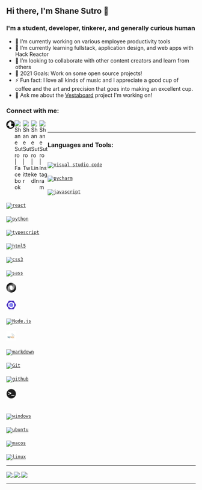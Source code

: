 ## Hi there, I'm Shane Sutro 👋

### I'm a student, developer, tinkerer, and generally curious human

- 🔭 I’m currently working on various employee productivity tools
- 🌱 I’m currently learning fullstack, application design, and web apps with Hack Reactor
- 👯 I’m looking to collaborate with other content creators and learn from others
- 🥅 2021 Goals: Work on some open source projects!
- ⚡ Fun fact: I love all kinds of music and I appreciate a good cup of coffee and the art and precision that goes into making an excellent cup.
- 💬 Ask me about the [Vestaboard](https://github.com/SonicRift/Vestaboard) project I'm working on!

### Connect with me:

[<img align="left" alt="SonicRift" width="22px" src="https://raw.githubusercontent.com/iconic/open-iconic/master/svg/globe.svg" />][website]
[<img align="left" alt="Shane Sutro | Facebook" width="22px" src="https://cdn.jsdelivr.net/npm/simple-icons@3.4.0/icons/facebook.svg" />][facebook]
[<img align="left" alt="Shane Sutro | Twitter" width="22px" src="https://cdn.jsdelivr.net/npm/simple-icons@v3/icons/twitter.svg" />][twitter]
[<img align="left" alt="Shane Sutro | LinkedIn" width="22px" src="https://cdn.jsdelivr.net/npm/simple-icons@v3/icons/linkedin.svg" />][linkedin]
[<img align="left" alt="Shane Sutro | Instagram" width="22px" src="https://cdn.jsdelivr.net/npm/simple-icons@v3/icons/instagram.svg" />][instagram]

<br />

---

### Languages and Tools:

[<code>
<img alt="visual studio code" width="26px" src="https://img.icons8.com/fluent/240/000000/visual-studio-code-2019.png" />
</code>](https://code.visualstudio.com/)
[<code>
<img alt="pycharm" width="26px" src="https://img.icons8.com/color/240/000000/pycharm.png" />
</code>](https://www.jetbrains.com/pycharm/)
[<code>
<img alt="javascript" width="26px" src="https://img.icons8.com/color/240/000000/javascript.png" />
</code>](https://developer.mozilla.org/en-US/docs/Web/JavaScript)
[<code>
<img alt="react" width="26px" src="https://img.icons8.com/color/240/000000/react-native.png" />
</code>](https://reactjs.org/)
[<code>
<img alt="python" width="26px" src="https://img.icons8.com/color/240/000000/python.png">
</code>](https://www.python.org/)
[<code>
<img alt="typescript" width="26px" src="https://img.icons8.com/color/240/000000/typescript.png">
</code>](https://www.typescriptlang.org/)
[<code>
<img alt="html5" width="26px" src="https://img.icons8.com/color/240/000000/html-5.png">
</code>](https://developer.mozilla.org/en-US/docs/Web/HTML)
[<code>
<img alt="css3" width="26px" src="https://img.icons8.com/color/240/000000/css3.png">
</code>](https://developer.mozilla.org/en-US/docs/Web/CSS)
[<code>
<img alt="sass" width="26px" src="https://img.icons8.com/color/240/000000/sass.png">
</code>](https://sass-lang.com/)
[<code>
<img alt="json" width="26px" src="https://raw.githubusercontent.com/github/explore/80688e429a7d4ef2fca1e82350fe8e3517d3494d/topics/json/json.png">
</code>](https://www.json.org/json-en.html)
[<code>
<img alt="eslint" width="26px" src="https://raw.githubusercontent.com/github/explore/80688e429a7d4ef2fca1e82350fe8e3517d3494d/topics/eslint/eslint.png">
</code>](https://eslint.org/)
[<code>
<img alt="Node.js" width="26px" src="https://img.icons8.com/color/240/000000/nodejs.png">
</code>](https://nodejs.org/en/)
[<code>
<img alt="MySQL" width="26px" src="https://raw.githubusercontent.com/github/explore/80688e429a7d4ef2fca1e82350fe8e3517d3494d/topics/mysql/mysql.png">
</code>](https://dev.mysql.com/)
[<code>
<img alt="markdown" width="26px" src="https://img.icons8.com/ios-filled/100/000000/markdown.png">
</code>](https://www.markdownguide.org/)
[<code>
<img alt="Git" width="26px" src="https://img.icons8.com/color/240/000000/git.png">
</code>](https://git-scm.com/)
[<code>
<img alt="github" width="26px" src="https://img.icons8.com/ios-glyphs/240/000000/github.png">
</code>](https://github.com/)
[<code>
<img alt="terminal" width="26px" src="https://raw.githubusercontent.com/github/explore/80688e429a7d4ef2fca1e82350fe8e3517d3494d/topics/terminal/terminal.png">
</code>](https://docs.microsoft.com/en-us/windows/terminal/)
<br />
[<code>
<img alt="windows" width="26px" src="https://img.icons8.com/color/240/000000/windows-10.png">
</code>](https://www.microsoft.com/en-us/windows)
[<code>
<img alt="ubuntu" width="26px" src="https://img.icons8.com/color/96/000000/ubuntu--v1.png">
</code>](https://ubuntu.com/)
[<code>
<img alt="macos" width="26px" src="https://img.icons8.com/officel/160/000000/mac-logo.png">
</code>](https://developer.apple.com/macos/)
[<code>
<img alt="linux" width="26px" src="https://img.icons8.com/color/96/000000/linux.png">
</code>](https://www.kernel.org/)

---

<a href="https://github.com/SonicRift">
  <img align="center" src="https://github-readme-stats.vercel.app/api?username=SonicRift&show_icons=true&count_private=true&include_all_commits=true&bg_color=0,004b83,0c8900,a77f03,984500,980000&title_color=fff&text_color=fff&icon_color=fff" />
</a>

<a href="https://github.com/SonicRift">
  <img align="center" src="https://github-readme-stats.vercel.app/api/top-langs/?username=SonicRift" />
</a>

<a href="https://github.com/SonicRift">
  <img align="center" src="https://github-readme-stats.vercel.app/api/wakatime?username=ShaneSutro" />
</a>

---

[website]: https://shanesutro.com
[twitter]: https://twitter.com/shanesutro
[facebook]: https://www.facebook.com/shanesutro
[instagram]: https://www.instagram.com/contested_ardency
[linkedin]: https://www.linkedin.com/in/shanesutro
